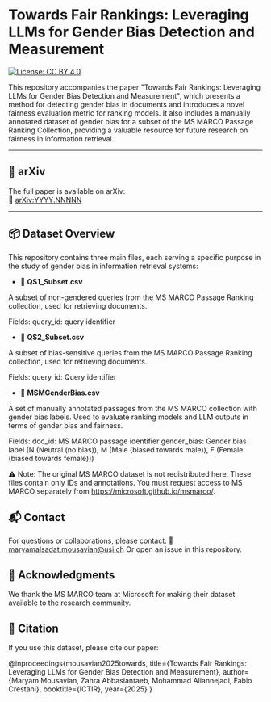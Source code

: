# Towards Fair Rankings: Leveraging LLMs for Gender Bias Detection and Measurement

[![License: CC BY 4.0](https://img.shields.io/badge/License-CC%20BY%204.0-lightgrey.svg)](https://creativecommons.org/licenses/by/4.0/)

  This repository accompanies the paper "Towards Fair Rankings: Leveraging LLMs for Gender Bias Detection and Measurement", which presents a method for detecting gender bias in documents and introduces a novel fairness evaluation metric for ranking models. It also includes a manually annotated dataset of gender bias for a subset of the MS MARCO Passage Ranking Collection, providing a valuable resource for future research on fairness in information retrieval.

---

## 📄 arXiv

The full paper is available on arXiv:  
📄 [arXiv:YYYY.NNNNN](https://arxiv.org/abs/YYYY.NNNNN)

---

## 📦 Dataset Overview

This repository contains three main files, each serving a specific purpose in the study of gender bias in information retrieval systems:

- 🔹 **QS1_Subset.csv**

A subset of non-gendered queries from the MS MARCO Passage Ranking collection, used for retrieving documents.

Fields:
query_id: query identifier

- 🔹 **QS2_Subset.csv**
  
A subset of bias-sensitive queries from the MS MARCO Passage Ranking collection, used for retrieving documents.

Fields:
query_id: Query identifier

- 🔹 **MSMGenderBias.csv**

A set of manually annotated passages from the MS MARCO collection with gender bias labels.
Used to evaluate ranking models and LLM outputs in terms of gender bias and fairness.

Fields:
doc_id: MS MARCO passage identifier
gender_bias: Gender bias label (N (Neutral (no bias)), M (Male (biased towards male)), F (Female (biased towards female)))

⚠️ Note: The original MS MARCO dataset is not redistributed here. These files contain only IDs and annotations.
You must request access to MS MARCO separately from https://microsoft.github.io/msmarco/.

## 📬 Contact

For questions or collaborations, please contact:
📧 maryamalsadat.mousavian@usi.ch
Or open an issue in this repository.

## 🙏 Acknowledgments

We thank the MS MARCO team at Microsoft for making their dataset available to the research community.

## 🧾 Citation

If you use this dataset, please cite our paper:

@inproceedings{mousavian2025towards,
  title={Towards Fair Rankings: Leveraging LLMs for Gender Bias Detection and Measurement},
  author={Maryam Mousavian, Zahra Abbasiantaeb, Mohammad Aliannejadi, Fabio Crestani},
  booktitle={ICTIR},
  year={2025}
}
